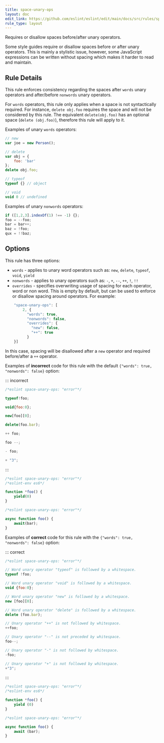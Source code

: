```yaml
---
title: space-unary-ops
layout: doc
edit_link: https://github.com/eslint/eslint/edit/main/docs/src/rules/space-unary-ops.md
rule_type: layout
---
```




Requires or disallow spaces before/after unary operators.

Some style guides require or disallow spaces before or after unary operators. This is mainly a stylistic issue, however, some JavaScript expressions can be written without spacing which makes it harder to read and maintain.

## Rule Details

This rule enforces consistency regarding the spaces after `words` unary operators and after/before `nonwords` unary operators.

For `words` operators, this rule only applies when a space is not syntactically required. For instance, `delete obj.foo` requires the space and will not be considered by this rule. The equivalent `delete(obj.foo)` has an optional space (`delete (obj.foo)`), therefore this rule will apply to it.

Examples of unary `words` operators:

```js
// new
var joe = new Person();

// delete
var obj = {
    foo: 'bar'
};
delete obj.foo;

// typeof
typeof {} // object

// void
void 0 // undefined
```

Examples of unary `nonwords` operators:

```js
if ([1,2,3].indexOf(1) !== -1) {};
foo = --foo;
bar = bar++;
baz = !foo;
qux = !!baz;
```

## Options

This rule has three options:

* `words` - applies to unary word operators such as: `new`, `delete`, `typeof`, `void`, `yield`
* `nonwords` - applies to unary operators such as: `-`, `+`, `--`, `++`, `!`, `!!`
* `overrides` - specifies overwriting usage of spacing for each
  operator, word or non word. This is empty by default, but can be used
  to enforce or disallow spacing around operators. For example:

```js
    "space-unary-ops": [
        2, {
          "words": true,
          "nonwords": false,
          "overrides": {
            "new": false,
            "++": true
          }
    }]
```

In this case, spacing will be disallowed after a `new` operator and required before/after a `++` operator.

Examples of **incorrect** code for this rule with the default `{"words": true, "nonwords": false}` option:

::: incorrect

```js
/*eslint space-unary-ops: "error"*/

typeof!foo;

void{foo:0};

new[foo][0];

delete(foo.bar);

++ foo;

foo --;

- foo;

+ "3";
```

:::

```js
/*eslint space-unary-ops: "error"*/
/*eslint-env es6*/

function *foo() {
    yield(0)
}
```

```js
/*eslint space-unary-ops: "error"*/

async function foo() {
    await(bar);
}
```

Examples of **correct** code for this rule with the `{"words": true, "nonwords": false}` option:

::: correct

```js
/*eslint space-unary-ops: "error"*/

// Word unary operator "typeof" is followed by a whitespace.
typeof !foo;

// Word unary operator "void" is followed by a whitespace.
void {foo:0};

// Word unary operator "new" is followed by a whitespace.
new [foo][0];

// Word unary operator "delete" is followed by a whitespace.
delete (foo.bar);

// Unary operator "++" is not followed by whitespace.
++foo;

// Unary operator "--" is not preceded by whitespace.
foo--;

// Unary operator "-" is not followed by whitespace.
-foo;

// Unary operator "+" is not followed by whitespace.
+"3";
```

:::

```js
/*eslint space-unary-ops: "error"*/
/*eslint-env es6*/

function *foo() {
    yield (0)
}
```

```js
/*eslint space-unary-ops: "error"*/

async function foo() {
    await (bar);
}
```

